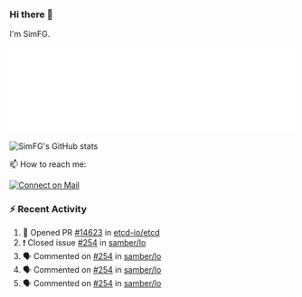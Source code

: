 ### Hi there 👋

I'm SimFG.

![Metrics](/metrics.plugin.followup.user.svg)

![SimFG's GitHub stats](https://github-readme-stats.vercel.app/api?username=SimFG&show_icons=true&theme=radical&count_private=true)

📫 How to reach me:

[![Connect on Mail](https://img.shields.io/badge/Ask%20me-anything-1abc9c.svg)](mailto:1142838399@qq.com)

### :zap: Recent Activity

<!--START_SECTION:activity-->
1. 💪 Opened PR [#14623](https://github.com/etcd-io/etcd/pull/14623) in [etcd-io/etcd](https://github.com/etcd-io/etcd)
2. ❗️ Closed issue [#254](https://github.com/samber/lo/issues/254) in [samber/lo](https://github.com/samber/lo)
3. 🗣 Commented on [#254](https://github.com/samber/lo/issues/254) in [samber/lo](https://github.com/samber/lo)
4. 🗣 Commented on [#254](https://github.com/samber/lo/issues/254) in [samber/lo](https://github.com/samber/lo)
5. 🗣 Commented on [#254](https://github.com/samber/lo/issues/254) in [samber/lo](https://github.com/samber/lo)
<!--END_SECTION:activity-->

